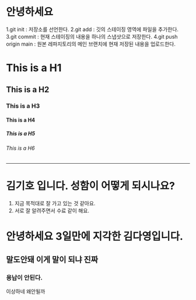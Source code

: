# 안녕하세요

1.git init : 저장소를 선언한다.
2.git add : 깃의 스테이징 영역에 파일을 추가한다.
3.git commit : 현재 스테이징의 내용을 하나의 스냅샷으로 저장한다.
4.git push origin main : 원본 레파지토리의 메인 브랜치에 현재 저장된 내용을 업로드한다.

# This is a H1
## This is a H2
### This is a H3
#### This is a H4
##### This is a H5
###### This is a H6

--------------------------------------------------------------------------------
# 김기호 입니다. 성함이 어떻게 되시나요?
1. 지금 목적대로 잘 가고 있는 것 같아요.
2. 서로 잘 알려주면서 수료 같이 해요.

# 안녕하세요 3일만에 지각한 김다영입니다.
## 말도안돼 이게 말이 되냐 진짜
### 용납이 안된다.
이상하네 왜안될까
